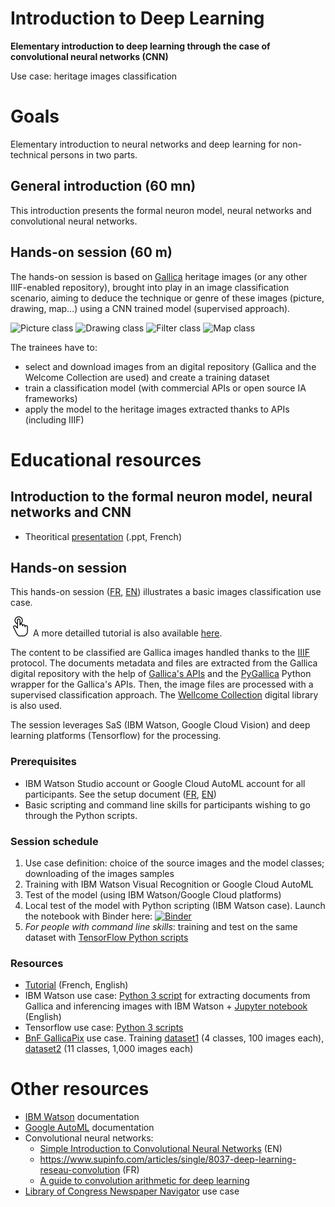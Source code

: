 # Introduction to Deep Learning
**Elementary introduction to deep learning through the case of convolutional neural networks (CNN)**

Use case: heritage images classification

# Goals 
Elementary introduction to neural networks and deep learning for non-technical persons in two parts.

## General introduction (60 mn)
This introduction presents the formal neuron model, neural networks and convolutional neural networks.

## Hands-on session (60 m)
The hands-on session is based on [Gallica](https://gallica.bnf.fr/) heritage images (or any other IIIF-enabled repository), brought into play in an image classification scenario, aiming to deduce the technique or genre of these images (picture, drawing, map...) using a CNN trained model (supervised approach).

![Picture class](https://gallica.bnf.fr/ark:/12148/btv1b53086966b/f1/.thumbnail)
![Drawing class](https://gallica.bnf.fr/ark:/12148/btv1b102201347/f1/.thumbnail)
![Filter class](https://gallica.bnf.fr/ark:/12148/btv1b10027545g/f1/.thumbnail)
![Map class](https://gallica.bnf.fr/ark:/12148/btv1b52504043q/f1/.thumbnail)

The trainees have to:
- select and download images from an digital repository (Gallica and the Welcome Collection are used) and create a training dataset
- train a classification model (with commercial APIs or open source IA frameworks)
- apply the model to the heritage images extracted thanks to APIs (including IIIF)

# Educational resources

## Introduction to the formal neuron model, neural networks and CNN 
* Theoritical [presentation](https://github.com/altomator/Introduction_to_Deep_Learning/tree/master/ppt) (.ppt, French)

## Hands-on session

This hands-on session ([FR](https://github.com/altomator/Introduction_to_Deep_Learning/blob/master/ppt/atelier-DL.pptx), [EN](https://github.com/altomator/Introduction_to_Deep_Learning/blob/master/ppt/atelier-DL_EN.pptx))  illustrates a basic images classification use case.

![Hands-on](https://github.com/altomator/Introduction_to_Deep_Learning-2-Object_Detection/blob/main/images/hands-on.png) A more detailled tutorial is also available [here](https://github.com/CENL-Network-Group-AI/Recipes/wiki/Images-Classification-Recipe).

The content to be classified are Gallica images handled thanks to the [IIIF](https://iiif.io/technical-details/) protocol. 
The documents metadata and files are extracted from the Gallica digital repository with the help of [Gallica's APIs](http://api.bnf.fr) and the [PyGallica](https://github.com/ian-nai/PyGallica) Python wrapper for the Gallica's APIs. Then, the image files are processed with a supervised classification approach. The [Wellcome Collection](https://wellcomecollection.org/) digital library is also used.

The session leverages SaS (IBM Watson, Google Cloud Vision) and deep learning platforms (Tensorflow) for the processing.

### Prerequisites
* IBM Watson Studio account or Google Cloud AutoML account for all participants. See the setup document ([FR](https://github.com/altomator/Introduction_to_Deep_Learning/blob/master/ppt/setup_Watson-AutoML.docx), [EN](https://github.com/altomator/Introduction_to_Deep_Learning/blob/master/ppt/setup_Watson-AutoML_EN.docx))
* Basic scripting and command line skills for participants wishing to go through the Python scripts. 

### Session schedule
1. Use case definition: choice of the source images and the model classes; downloading of the images samples
2. Training with IBM Watson Visual Recognition or Google Cloud AutoML 
3. Test of the model (using IBM Watson/Google Cloud platforms)
4. Local test of the model with Python scripting (IBM Watson case). Launch the notebook with Binder here:
[![Binder](https://mybinder.org/badge_logo.svg)](https://mybinder.org/v2/gh/altomator/Introduction_to_Deep_Learning/master)
5. *For people with command line skills*: training and test on the same dataset with [TensorFlow Python scripts](https://github.com/altomator/Introduction_to_Deep_Learning/tree/master/classify-with-Tensorflow)

### Resources
* [Tutorial](https://github.com/altomator/Introduction_to_Deep_Learning/tree/master/ppt) (French, English)
* IBM Watson use case: [Python 3 script](https://github.com/altomator/Introduction_to_Deep_Learning/blob/master/binder) for extracting documents from Gallica and inferencing images with IBM Watson + [Jupyter notebook](https://github.com/altomator/Introduction_to_Deep_Learning/tree/master/binder/classify-img-with-iiif-and-watson.ipynb) (English)
* Tensorflow use case: [Python 3 scripts](https://github.com/altomator/Introduction_to_Deep_Learning/tree/master/classify-with-Tensorflow)
* [BnF GallicaPix](https://github.com/altomator/Image_Retrieval) use case. Training [dataset1](https://github.com/altomator/Introduction_to_Deep_Learning/tree/master/classify-with-Tensorflow/imInput/bnfDataset) (4 classes, 100 images each), [dataset2](http://api.bnf.fr/jeu-dimages-annotees-de-gallica-pour-la-classification-automatique) (11 classes, 1,000 images each)


# Other resources
* [IBM Watson](https://cloud.ibm.com/docs/services/assistant?topic=assistant-getting-started#getting-started) documentation
* [Google AutoML](https://cloud.google.com/vision/automl/docs) documentation
* Convolutional neural networks:
  * [Simple Introduction to Convolutional Neural Networks](https://towardsdatascience.com/simple-introduction-to-convolutional-neural-networks-cdf8d3077bac) (EN)
  * https://www.supinfo.com/articles/single/8037-deep-learning-reseau-convolution (FR)
  * [A guide to convolution arithmetic for deep learning](https://arxiv.org/pdf/1603.07285.pdf)
* [Library of Congress Newspaper Navigator](https://github.com/LibraryOfCongress/newspaper-navigator) use case

